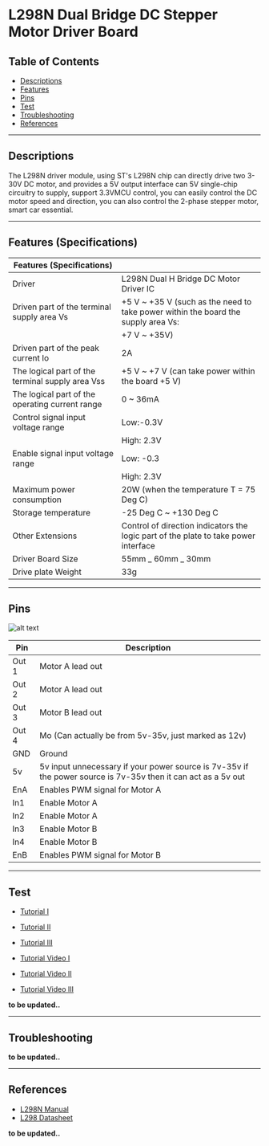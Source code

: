 # L298N Dual Bridge DC Stepper Motor Driver Board

## Table of Contents

-   [Descriptions](#descriptions)
-   [Features](#features)
-   [Pins](#pins)
-   [Test](#test-code)
-   [Troubleshooting](#troubleshooting)
-   [References](#references)

---

## Descriptions

The L298N driver module, using ST's L298N chip can directly drive two 3-30V DC motor, and provides a 5V output interface can 5V single-chip circuitry to supply, support 3.3VMCU control, you can easily control the DC motor speed and direction, you can also control the 2-phase stepper motor, smart car essential.

---

## Features (Specifications)

| Features (Specifications)                        |                                                                                     |
| ------------------------------------------------ | ----------------------------------------------------------------------------------- |
| Driver                                           | L298N Dual H Bridge DC Motor Driver IC                                              |
| Driven part of the terminal supply area Vs       | +5 V ~ +35 V (such as the need to take power within the board the supply area Vs:   |
|                                                  | +7 V ~ +35V)                                                                        |
| Driven part of the peak current Io               | 2A                                                                                  |
| The logical part of the terminal supply area Vss | +5 V ~ +7 V (can take power within the board +5 V)                                  |
| The logical part of the operating current range  | 0 ~ 36mA                                                                            |
| Control signal input voltage range               | Low:-0.3V                                                                           |
|                                                  | High: 2.3V                                                                          |
| Enable signal input voltage range                | Low: -0.3                                                                           |
|                                                  | High: 2.3V                                                                          |
| Maximum power consumption                        | 20W (when the temperature T = 75 Deg C)                                             |
| Storage temperature                              | -25 Deg C ~ +130 Deg C                                                              |
| Other Extensions                                 | Control of direction indicators the logic part of the plate to take power interface |
| Driver Board Size                                | 55mm _ 60mm _ 30mm                                                                  |
| Drive plate Weight                               | 33g                                                                                 |

---

## Pins

![alt text](https://bit.ly/3rB6dDn 'L298N')

| Pin   | Description                                                                                                   |
| ----- | ------------------------------------------------------------------------------------------------------------- |
| Out 1 | Motor A lead out                                                                                              |
| Out 2 | Motor A lead out                                                                                              |
| Out 3 | Motor B lead out                                                                                              |
| Out 4 | Mo (Can actually be from 5v-35v, just marked as 12v)                                                          |
| GND   | Ground                                                                                                        |
| 5v    | 5v input unnecessary if your power source is 7v-35v if the power source is 7v-35v then it can act as a 5v out |
| EnA   | Enables PWM signal for Motor A                                                                                |
| In1   | Enable Motor A                                                                                                |
| In2   | Enable Motor A                                                                                                |
| In3   | Enable Motor B                                                                                                |
| In4   | Enable Motor B                                                                                                |
| EnB   | Enables PWM signal for Motor B                                                                                |

---

## Test

-   [Tutorial I](https://bit.ly/39sEFKh)
-   [Tutorial II](https://www.instructables.com/Control-DC-and-stepper-motors-with-L298N-Dual-Moto/)
-   [Tutorial III](https://dronebotworkshop.com/dc-motors-l298n-h-bridge/)

-   [Tutorial Video I](https://youtu.be/I7IFsQ4tQU8)
-   [Tutorial Video II](https://youtu.be/dyjo_ggEtVU)
-   [Tutorial Video III](https://youtu.be/Ey4xoG970Go)

**to be updated..**

---

## Troubleshooting

**to be updated..**

---

## References

-   [L298N Manual](https://bit.ly/3flXjHr)
-   [L298 Datasheet](https://bit.ly/3u1pxLJ)

**to be updated..**
